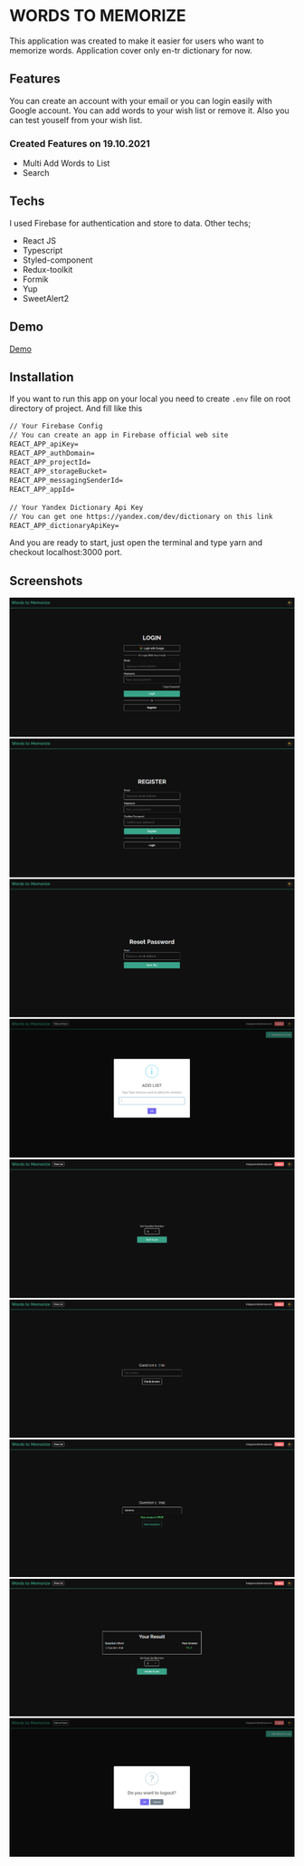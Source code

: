 # WORDS TO MEMORIZE

This application was created to make it easier for users who want to memorize words. Application cover only en-tr dictionary for now.

## Features 

You can create an account with your email or you can login easily with Google account. You can add words to your wish list or remove it. Also you can test youself from your wish list.

### Created Features on 19.10.2021
- Multi Add Words to List 
- Search

## Techs

I used Firebase for authentication and store to data. Other techs;

- React JS
- Typescript
- Styled-component
- Redux-toolkit
- Formik
- Yup
- SweetAlert2

## Demo

[Demo](https://words-to-memorize.netlify.app/)

## Installation

If you want to run this app on your local you need to create `.env` file on root directory of project. And fill like this 
```env
// Your Firebase Config 
// You can create an app in Firebase official web site
REACT_APP_apiKey=
REACT_APP_authDomain=
REACT_APP_projectId=
REACT_APP_storageBucket=
REACT_APP_messagingSenderId=
REACT_APP_appId=

// Your Yandex Dictionary Api Key
// You can get one https://yandex.com/dev/dictionary on this link
REACT_APP_dictionaryApiKey=
```


And you are ready to start, just open the terminal and type yarn and checkout localhost:3000 port.

## Screenshots

![1](screenshots/1.png)
![2](screenshots/2.png)
![3](screenshots/3.png)
![4](screenshots/4.png)
![5](screenshots/5.png)
![6](screenshots/6.png)
![7](screenshots/7.png)
![8](screenshots/8.png)
![9](screenshots/9.png)
